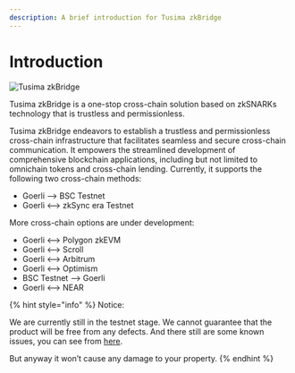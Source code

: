 ```yaml
---
description: A brief introduction for Tusima zkBridge
---
```


# Introduction

![Tusima zkBridge](https://ucarecdn.com/f4e08f06-c238-47f8-b98a-97629c199377/bridgelogo.png)

Tusima zkBridge is a one-stop cross-chain solution based on zkSNARKs technology that is trustless and permissionless.

Tusima zkBridge endeavors to establish a trustless and permissionless cross-chain infrastructure that facilitates seamless and secure cross-chain communication. It empowers the streamlined development of comprehensive blockchain applications, including but not limited to omnichain tokens and cross-chain lending. Currently, it supports the following two cross-chain methods:

* Goerli --> BSC Testnet
* Goerli <--> zkSync era Testnet

More cross-chain options are under development:

- Goerli <--> Polygon zkEVM
- Goerli <--> Scroll
- Goerli <--> Arbitrum
- Goerli <--> Optimism
- BSC Testnet --> Goerli
- Goerli <--> NEAR

{% hint style="info" %}
Notice:

We are currently still in the testnet stage. We cannot guarantee that the product will be free from any defects. And there still are some known issues, you can see from [here](known-issues.md).

But anyway it won’t cause any damage to your property.
{% endhint %}
